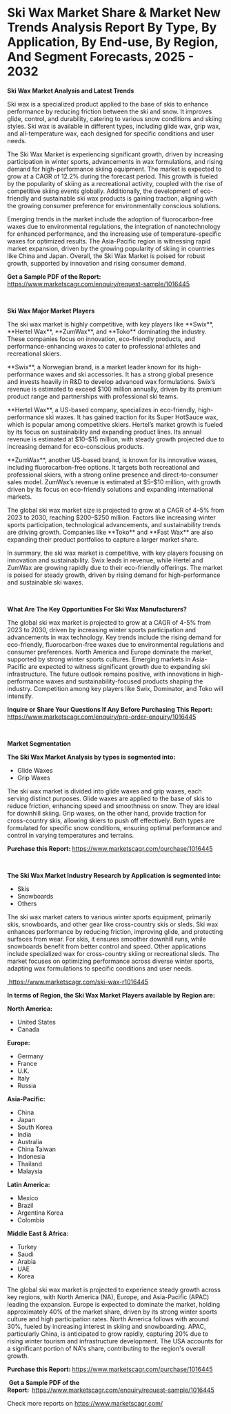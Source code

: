 <p><h1>Ski Wax Market Share & Market New Trends Analysis Report By Type, By Application, By End-use, By Region, And Segment Forecasts, 2025 - 2032</h1></p><p><strong>Ski Wax Market Analysis and Latest Trends</strong></p>
<p><p>Ski wax is a specialized product applied to the base of skis to enhance performance by reducing friction between the ski and snow. It improves glide, control, and durability, catering to various snow conditions and skiing styles. Ski wax is available in different types, including glide wax, grip wax, and all-temperature wax, each designed for specific conditions and user needs.</p><p>The Ski Wax Market is experiencing significant growth, driven by increasing participation in winter sports, advancements in wax formulations, and rising demand for high-performance skiing equipment. The market is expected to grow at a CAGR of 12.2% during the forecast period. This growth is fueled by the popularity of skiing as a recreational activity, coupled with the rise of competitive skiing events globally. Additionally, the development of eco-friendly and sustainable ski wax products is gaining traction, aligning with the growing consumer preference for environmentally conscious solutions.</p><p>Emerging trends in the market include the adoption of fluorocarbon-free waxes due to environmental regulations, the integration of nanotechnology for enhanced performance, and the increasing use of temperature-specific waxes for optimized results. The Asia-Pacific region is witnessing rapid market expansion, driven by the growing popularity of skiing in countries like China and Japan. Overall, the Ski Wax Market is poised for robust growth, supported by innovation and rising consumer demand.</p></p>
<p><strong>Get a Sample PDF of the Report:&nbsp;</strong> <a href="https://www.marketscagr.com/enquiry/request-sample/1016445?utm_campaign=2233&utm_medium=2&utm_source=Github&utm_content=ia&utm_term=26012025&utm_id=ski-wax">https://www.marketscagr.com/enquiry/request-sample/1016445</a></p>
<p>&nbsp;</p>
<p><strong>Ski Wax Major Market Players</strong></p>
<p><p>The ski wax market is highly competitive, with key players like **Swix**, **Hertel Wax**, **ZumWax**, and **Toko** dominating the industry. These companies focus on innovation, eco-friendly products, and performance-enhancing waxes to cater to professional athletes and recreational skiers.</p><p>**Swix**, a Norwegian brand, is a market leader known for its high-performance waxes and ski accessories. It has a strong global presence and invests heavily in R&D to develop advanced wax formulations. Swix’s revenue is estimated to exceed $100 million annually, driven by its premium product range and partnerships with professional ski teams.</p><p>**Hertel Wax**, a US-based company, specializes in eco-friendly, high-performance ski waxes. It has gained traction for its Super HotSauce wax, which is popular among competitive skiers. Hertel’s market growth is fueled by its focus on sustainability and expanding product lines. Its annual revenue is estimated at $10–$15 million, with steady growth projected due to increasing demand for eco-conscious products.</p><p>**ZumWax**, another US-based brand, is known for its innovative waxes, including fluorocarbon-free options. It targets both recreational and professional skiers, with a strong online presence and direct-to-consumer sales model. ZumWax’s revenue is estimated at $5–$10 million, with growth driven by its focus on eco-friendly solutions and expanding international markets.</p><p>The global ski wax market size is projected to grow at a CAGR of 4–5% from 2023 to 2030, reaching $200–$250 million. Factors like increasing winter sports participation, technological advancements, and sustainability trends are driving growth. Companies like **Toko** and **Fast Wax** are also expanding their product portfolios to capture a larger market share.</p><p>In summary, the ski wax market is competitive, with key players focusing on innovation and sustainability. Swix leads in revenue, while Hertel and ZumWax are growing rapidly due to their eco-friendly offerings. The market is poised for steady growth, driven by rising demand for high-performance and sustainable ski waxes.</p></p>
<p>&nbsp;</p>
<p><strong>What Are The Key Opportunities For Ski Wax Manufacturers?</strong></p>
<p><p>The global ski wax market is projected to grow at a CAGR of 4-5% from 2023 to 2030, driven by increasing winter sports participation and advancements in wax technology. Key trends include the rising demand for eco-friendly, fluorocarbon-free waxes due to environmental regulations and consumer preferences. North America and Europe dominate the market, supported by strong winter sports cultures. Emerging markets in Asia-Pacific are expected to witness significant growth due to expanding ski infrastructure. The future outlook remains positive, with innovations in high-performance waxes and sustainability-focused products shaping the industry. Competition among key players like Swix, Dominator, and Toko will intensify.</p></p>
<p><strong>Inquire or Share Your Questions If Any Before Purchasing This Report:</strong> <a href="https://www.marketscagr.com/enquiry/pre-order-enquiry/1016445?utm_campaign=2233&utm_medium=2&utm_source=Github&utm_content=ia&utm_term=26012025&utm_id=ski-wax">https://www.marketscagr.com/enquiry/pre-order-enquiry/1016445</a></p>
<p>&nbsp;</p>
<p><strong>Market Segmentation</strong></p>
<p><strong>The Ski Wax Market Analysis by types is segmented into:</strong></p>
<p><ul><li>Glide Waxes</li><li>Grip Waxes</li></ul></p>
<p><p>The ski wax market is divided into glide waxes and grip waxes, each serving distinct purposes. Glide waxes are applied to the base of skis to reduce friction, enhancing speed and smoothness on snow. They are ideal for downhill skiing. Grip waxes, on the other hand, provide traction for cross-country skis, allowing skiers to push off effectively. Both types are formulated for specific snow conditions, ensuring optimal performance and control in varying temperatures and terrains.</p></p>
<p><strong>Purchase this Report:&nbsp;</strong><a href="https://www.marketscagr.com/purchase/1016445?utm_campaign=2233&utm_medium=2&utm_source=Github&utm_content=ia&utm_term=26012025&utm_id=ski-wax">https://www.marketscagr.com/purchase/1016445</a></p>
<p>&nbsp;</p>
<p><strong>The Ski Wax Market Industry Research by Application is segmented into:</strong></p>
<p><ul><li>Skis</li><li>Snowboards</li><li>Others</li></ul></p>
<p><p>The ski wax market caters to various winter sports equipment, primarily skis, snowboards, and other gear like cross-country skis or sleds. Ski wax enhances performance by reducing friction, improving glide, and protecting surfaces from wear. For skis, it ensures smoother downhill runs, while snowboards benefit from better control and speed. Other applications include specialized wax for cross-country skiing or recreational sleds. The market focuses on optimizing performance across diverse winter sports, adapting wax formulations to specific conditions and user needs.</p></p>
<p><a href="https://www.marketscagr.com/ski-wax-r1016445?utm_campaign=2233&utm_medium=2&utm_source=Github&utm_content=ia&utm_term=26012025&utm_id=ski-wax">&nbsp;https://www.marketscagr.com/ski-wax-r1016445</a></p>
<p><strong>In terms of Region, the Ski Wax Market Players available by Region are:</strong></p>
<p>
    <p> <strong> North America: </strong>
        <ul>
            <li>United States</li>
            <li>Canada</li>
        </ul>
        </p> 
    <p> <strong> Europe: </strong>
        <ul>
            <li>Germany</li>
            <li>France</li>
            <li>U.K.</li>
            <li>Italy</li>
            <li>Russia</li>
        </ul>
        </p> 
    <p> <strong> Asia-Pacific: </strong>
        <ul>
            <li>China</li>
            <li>Japan</li>
            <li>South Korea</li>
            <li>India</li>
            <li>Australia</li>
            <li>China Taiwan</li>
            <li>Indonesia</li>
            <li>Thailand</li>
            <li>Malaysia</li>
        </ul>
        </p> 
    <p> <strong> Latin America: </strong>
        <ul>
            <li>Mexico</li>
            <li>Brazil</li>
            <li>Argentina Korea</li>
            <li>Colombia</li>
        </ul>
        </p> 
    <p> <strong> Middle East & Africa: </strong>
        <ul>
            <li>Turkey</li>
            <li>Saudi</li>
            <li>Arabia</li>
            <li>UAE</li>
            <li>Korea</li>
        </ul>
    </p>
    </p>
<p><p>The global ski wax market is projected to experience steady growth across key regions, with North America (NA), Europe, and Asia-Pacific (APAC) leading the expansion. Europe is expected to dominate the market, holding approximately 40% of the market share, driven by its strong winter sports culture and high participation rates. North America follows with around 30%, fueled by increasing interest in skiing and snowboarding. APAC, particularly China, is anticipated to grow rapidly, capturing 20% due to rising winter tourism and infrastructure development. The USA accounts for a significant portion of NA's share, contributing to the region's overall growth.</p></p>
<p><strong>Purchase this Report: </strong><a href="https://www.marketscagr.com/purchase/1016445?utm_campaign=2233&utm_medium=2&utm_source=Github&utm_content=ia&utm_term=26012025&utm_id=ski-wax">https://www.marketscagr.com/purchase/1016445</a></p>
<p>&nbsp;<strong>Get a Sample PDF of the Report:&nbsp;&nbsp;</strong><a href="https://www.marketscagr.com/enquiry/request-sample/1016445?utm_campaign=2233&utm_medium=2&utm_source=Github&utm_content=ia&utm_term=26012025&utm_id=ski-wax">https://www.marketscagr.com/enquiry/request-sample/1016445</a></p>
<p><strong></strong></p>
<p>Check more reports on <a href="https://www.marketscagr.com/?utm_campaign=2233&utm_medium=2&utm_source=Github&utm_content=ia&utm_term=26012025&utm_id=ski-wax">https://www.marketscagr.com/</a></p>